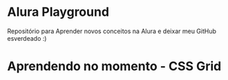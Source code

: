 # Alura Playground
Repositório para Aprender novos conceitos na Alura e deixar meu GitHub esverdeado :)

# Aprendendo no momento - CSS Grid